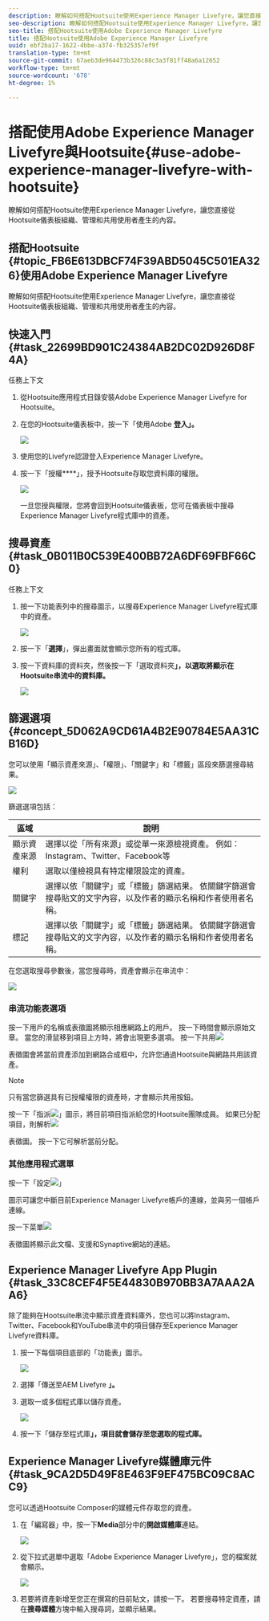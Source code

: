 ```yaml
---
description: 瞭解如何搭配Hootsuite使用Experience Manager Livefyre，讓您直接從Hootsuite儀表板組織、管理和共用使用者產生的內容。
seo-description: 瞭解如何搭配Hootsuite使用Experience Manager Livefyre，讓您直接從Hootsuite儀表板組織、管理和共用使用者產生的內容。
seo-title: 搭配Hootsuite使用Adobe Experience Manager Livefyre
title: 搭配Hootsuite使用Adobe Experience Manager Livefyre
uuid: ebf2ba17-1622-4bbe-a374-fb325357ef9f
translation-type: tm+mt
source-git-commit: 67aeb3de964473b326c88c3a3f81ff48a6a12652
workflow-type: tm+mt
source-wordcount: '678'
ht-degree: 1%

---
```



# 搭配使用Adobe Experience Manager Livefyre與Hootsuite{#use-adobe-experience-manager-livefyre-with-hootsuite}

瞭解如何搭配Hootsuite使用Experience Manager Livefyre，讓您直接從Hootsuite儀表板組織、管理和共用使用者產生的內容。

## 搭配Hootsuite {#topic_FB6E613DBCF74F39ABD5045C501EA326}使用Adobe Experience Manager Livefyre

瞭解如何搭配Hootsuite使用Experience Manager Livefyre，讓您直接從Hootsuite儀表板組織、管理和共用使用者產生的內容。

## 快速入門 {#task_22699BD901C24384AB2DC02D926D8F4A}

任務上下文

1. 從Hootsuite應用程式目錄安裝Adobe Experience Manager Livefyre for Hootsuite。

1. 在您的Hootsuite儀表板中，按一下「使用Adobe **登入」。**

   ![](assets/hootsuite-login.png)

1. 使用您的Livefyre認證登入Experience Manager Livefyre。
1. 按一下「授權&#x200B;****」，授予Hootsuite存取您資料庫的權限。

   ![](assets/hootsuite-authorize.png)

   一旦您授與權限，您將會回到Hootsuite儀表板，您可在儀表板中搜尋Experience Manager Livefyre程式庫中的資產。

## 搜尋資產 {#task_0B011B0C539E400BB72A6DF69FBF66C0}

任務上下文

1. 按一下功能表列中的搜尋圖示，以搜尋Experience Manager Livefyre程式庫中的資產。

   ![](assets/hootsuite-search.png)

1. 按一下「**選擇**」，彈出畫面就會顯示您所有的程式庫。
1. 按一下資料庫的資料夾，然後按一下「選取資料夾&#x200B;**」，以選取將顯示在Hootsuite串流中的資料庫。**

   ![](assets/hootsuite-select.png)

## 篩選選項 {#concept_5D062A9CD61A4B2E90784E5AA31CB16D}

您可以使用「顯示資產來源」、「權限」、「關鍵字」和「標籤」區段來篩選搜尋結果。

![](assets/hootsuite-filters.png)

篩選選項包括：

| 區域 | 說明 |
|--- |--- |
| 顯示資產來源 | 選擇以從「所有來源」或從單一來源檢視資產。 例如：Instagram、Twitter、Facebook等 |
| 權利 | 選取以僅檢視具有特定權限設定的資產。 |
| 關鍵字 | 選擇以依「關鍵字」或「標籤」篩選結果。 依關鍵字篩選會搜尋貼文的文字內容，以及作者的顯示名稱和作者使用者名稱。 |
| 標記 | 選擇以依「關鍵字」或「標籤」篩選結果。 依關鍵字篩選會搜尋貼文的文字內容，以及作者的顯示名稱和作者使用者名稱。 |

在您選取搜尋參數後，當您搜尋時，資產會顯示在串流中：

![](assets/hootsuite-stream.png)

### 串流功能表選項

按一下用戶的名稱或表徵圖將顯示相應網路上的用戶。 按一下時間會顯示原始文章。 當您的滑鼠移到項目上方時，將會出現更多選項。 按一下共用![](assets/share.png)

表徵圖會將當前資產添加到網路合成框中，允許您通過Hootsuite與網路共用該資產。

>[!NOTE]
>
>只有當您篩選具有已授權權限的資產時，才會顯示共用按鈕。

按一下「指派![](assets/assign.png)」圖示，將目前項目指派給您的Hootsuite團隊成員。 如果已分配項目，則解析![](assets/resolve.png)

表徵圖。 按一下它可解析當前分配。

### 其他應用程式選單

按一下「設定![](assets/settings.png)」

圖示可讓您中斷目前Experience Manager Livefyre帳戶的連線，並與另一個帳戶連線。

按一下菜單![](assets/menu.png)

表徵圖將顯示此文檔、支援和Synaptive網站的連結。

## Experience Manager Livefyre App Plugin {#task_33C8CEF4F5E44830B970BB3A7AAA2AA6}

除了能夠在Hootsuite串流中顯示資產資料庫外，您也可以將Instagram、Twitter、Facebook和YouTube串流中的項目儲存至Experience Manager Livefyre資料庫。

1. 按一下每個項目底部的「功能表」圖示。

   ![](assets/hootsuite-menu-icon.png)

1. 選擇「傳送至AEM Livefyre **」。**
1. 選取一或多個程式庫以儲存資產。

   ![](assets/hootsuite-save.png)

1. 按一下「儲存至程式庫&#x200B;**」，項目就會儲存至您選取的程式庫。**

## Experience Manager Livefyre媒體庫元件{#task_9CA2D5D49F8E463F9EF475BC09C8ACC9}

您可以透過Hootsuite Composer的媒體元件存取您的資產。

1. 在「編寫器」中，按一下&#x200B;**Media**&#x200B;部分中的&#x200B;**開啟媒體庫**&#x200B;連結。

   ![](assets/hootsuite-open-media-library.png)

1. 從下拉式選單中選取「Adobe Experience Manager Livefyre」，您的檔案就會顯示。

   ![](assets/hootsuite-aem-files.png)

1. 若要將資產新增至您正在撰寫的目前貼文，請按一下。 若要搜尋特定資產，請在&#x200B;**搜尋媒體**&#x200B;方塊中輸入搜尋詞，並顯示結果。
